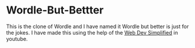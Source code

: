 # Wordle-But-Bettter
This is the clone of Wordle and I have named it Wordle but better is just for the jokes. I have made this using the help of the [Web Dev Simplified](https://www.youtube.com/c/WebDevSimplified) in youtube.
